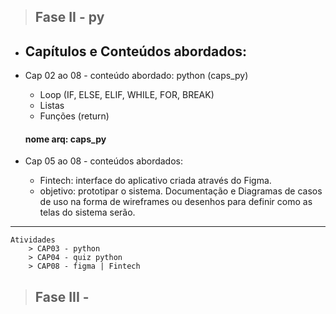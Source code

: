 > ## Fase II - py

- Capítulos e Conteúdos abordados: 
    ---

- Cap 02 ao 08 -
    conteúdo abordado: python (caps_py) </br>
    - Loop (IF, ELSE, ELIF, WHILE, FOR, BREAK)</br>
    - Listas 
    - Funções (return)
    #### nome arq: caps_py

- Cap 05 ao 08 - 
    conteúdos abordados: </br>
    - Fintech: interface do aplicativo criada através do Figma. 
    - objetivo: prototipar o sistema. Documentação e Diagramas de casos de uso na forma de wireframes ou desenhos para definir como as telas do sistema serão. 
---
    Atividades
        > CAP03 - python
        > CAP04 - quiz python
        > CAP08 - figma | Fintech


> ## Fase III - 




